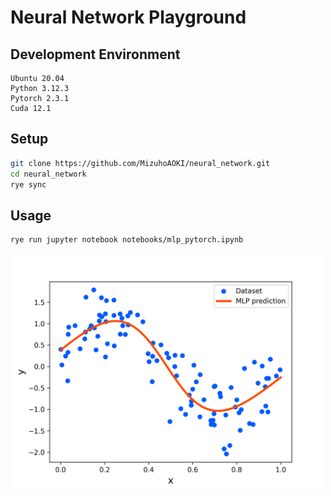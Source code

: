 # Neural Network Playground

## Development Environment
```
Ubuntu 20.04
Python 3.12.3
Pytorch 2.3.1
Cuda 12.1
```

## Setup

```bash
git clone https://github.com/MizuhoAOKI/neural_network.git
cd neural_network
rye sync
```

## Usage

```bash
rye run jupyter notebook notebooks/mlp_pytorch.ipynb
```

<img src="./media/mlp.png" width="500" />
